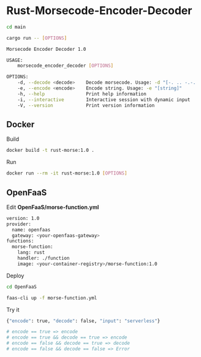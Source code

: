 # Rust-Morsecode-Encoder-Decoder

```sh
cd main

cargo run -- [OPTIONS]
```
```sh
Morsecode Encoder Decoder 1.0

USAGE:
    morsecode_encoder_decoder [OPTIONS]

OPTIONS:
    -d, --decode <decode>    Decode morsecode. Usage: -d "[-. .. -.-. .]"
    -e, --encode <encode>    Encode string. Usage: -e "[string]"
    -h, --help               Print help information
    -i, --interactive        Interactive session with dynamic input
    -V, --version            Print version information
```

## Docker

Build
```sh
docker build -t rust-morse:1.0 .
```
Run
```sh
docker run --rm -it rust-morse:1.0 [OPTIONS]
```
## OpenFaaS

Edit **OpenFaaS/morse-function.yml**

```sh
version: 1.0
provider:
  name: openfaas
  gateway: <your-openfaas-gateway>
functions:
  morse-function:
    lang: rust
    handler: ./function
    image: <your-container-registry>/morse-function:1.0
```

Deploy
```sh
cd OpenFaaS

faas-cli up -f morse-function.yml
```
Try it
```sh
{"encode": true, "decode": false, "input": "serverless"}

# encode == true => encode
# encode == true && decode == true => encode
# encode == false && decode == true => decode
# encode == false && decode == false => Error
```